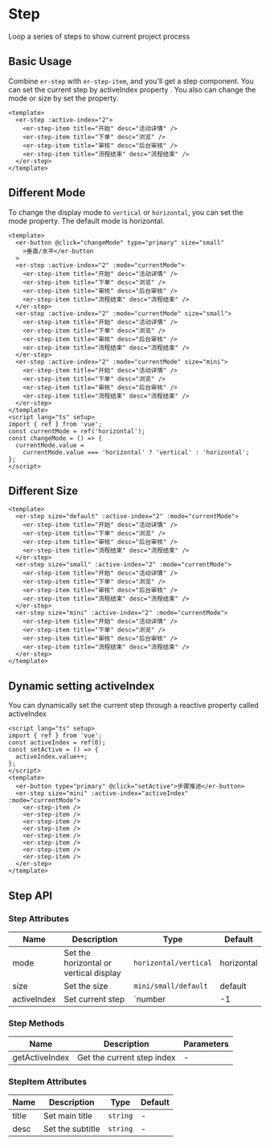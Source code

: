 # Step

Loop a series of steps to show current project process

## Basic Usage

Combine `er-step` with `er-step-item`, and you'll get a step component. You can set the current step by activeIndex property . You also can change the mode or size by
set the property.

```vue preview
<template>
  <er-step :active-index="2">
    <er-step-item title="开始" desc="活动详情" />
    <er-step-item title="下单" desc="浏览" />
    <er-step-item title="审核" desc="后台审核" />
    <er-step-item title="流程结束" desc="流程结束" />
  </er-step>
</template>
```

## Different Mode

To change the display mode to `vertical` or `horizontal`, you can set the mode property. The default mode is horizontal.

```vue preview
<template>
  <er-button @click="changeMode" type="primary" size="small"
    >垂直/水平</er-button
  >
  <er-step :active-index="2" :mode="currentMode">
    <er-step-item title="开始" desc="活动详情" />
    <er-step-item title="下单" desc="浏览" />
    <er-step-item title="审核" desc="后台审核" />
    <er-step-item title="流程结束" desc="流程结束" />
  </er-step>
  <er-step :active-index="2" :mode="currentMode" size="small">
    <er-step-item title="开始" desc="活动详情" />
    <er-step-item title="下单" desc="浏览" />
    <er-step-item title="审核" desc="后台审核" />
    <er-step-item title="流程结束" desc="流程结束" />
  </er-step>
  <er-step :active-index="2" :mode="currentMode" size="mini">
    <er-step-item title="开始" desc="活动详情" />
    <er-step-item title="下单" desc="浏览" />
    <er-step-item title="审核" desc="后台审核" />
    <er-step-item title="流程结束" desc="流程结束" />
  </er-step>
</template>
<script lang="ts" setup>
import { ref } from 'vue';
const currentMode = ref('horizontal');
const changeMode = () => {
  currentMode.value =
    currentMode.value === 'horizontal' ? 'vertical' : 'horizontal';
};
</script>
```

## Different Size

```vue preview
<template>
  <er-step size="default" :active-index="2" :mode="currentMode">
    <er-step-item title="开始" desc="活动详情" />
    <er-step-item title="下单" desc="浏览" />
    <er-step-item title="审核" desc="后台审核" />
    <er-step-item title="流程结束" desc="流程结束" />
  </er-step>
  <er-step size="small" :active-index="2" :mode="currentMode">
    <er-step-item title="开始" desc="活动详情" />
    <er-step-item title="下单" desc="浏览" />
    <er-step-item title="审核" desc="后台审核" />
    <er-step-item title="流程结束" desc="流程结束" />
  </er-step>
  <er-step size="mini" :active-index="2" :mode="currentMode">
    <er-step-item title="开始" desc="活动详情" />
    <er-step-item title="下单" desc="浏览" />
    <er-step-item title="审核" desc="后台审核" />
    <er-step-item title="流程结束" desc="流程结束" />
  </er-step>
</template>
```

## Dynamic setting activeIndex

You can dynamically set the current step through a reactive property called activeIndex

```vue preview
<script lang="ts" setup>
import { ref } from 'vue';
const activeIndex = ref(0);
const setActive = () => {
  activeIndex.value++;
};
</script>
<template>
  <er-button type="primary" @click="setActive">步骤推进</er-button>
  <er-step size="mini" :active-index="activeIndex" :mode="currentMode">
    <er-step-item />
    <er-step-item />
    <er-step-item />
    <er-step-item />
    <er-step-item />
    <er-step-item />
    <er-step-item />
    <er-step-item />
  </er-step>
</template>
```

## Step API

### Step Attributes

| Name        | Description                            | Type                  | Default    |
| ----------- | -------------------------------------- | --------------------- | ---------- |
| mode        | Set the horizontal or vertical display | `horizontal/vertical` | horizontal |
| size        | Set the size                           | `mini/small/default`  | default    |
| activeIndex | Set current step                       | `number               | -1         |

### Step Methods

| Name           | Description                | Parameters |
| -------------- | -------------------------- | ---------- |
| getActiveIndex | Get the current step index | -          |

### StepItem Attributes

| Name  | Description      | Type     | Default |
| ----- | ---------------- | -------- | ------- |
| title | Set main title   | `string` | -       |
| desc  | Set the subtitle | `string` | -       |
